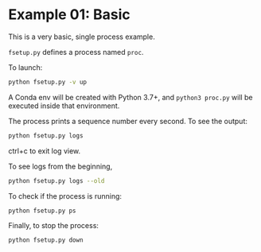 # Example 01: Basic

This is a very basic, single process example.

`fsetup.py` defines a process named `proc`.

To launch:
```sh
python fsetup.py -v up
```

A Conda env will be created with Python 3.7+, and `python3 proc.py` will be executed inside that environment.

The process prints a sequence number every second. To see the output:
```sh
python fsetup.py logs
```
ctrl+c to exit log view.

To see logs from the beginning,
```sh
python fsetup.py logs --old
```

To check if the process is running:
```sh
python fsetup.py ps
```

Finally, to stop the process:
```sh
python fsetup.py down
```
